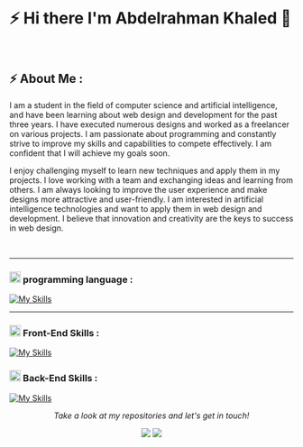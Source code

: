 # ⚡ Hi there I'm Abdelrahman Khaled 👋

<br>

## ⚡ About Me :

I am a student in the field of computer science and artificial intelligence, and have been learning about web design and development for the past three years. I have executed numerous designs and worked as a freelancer on various projects. I am passionate about programming and constantly strive to improve my skills and capabilities to compete effectively. I am confident that I will achieve my goals soon.

I enjoy challenging myself to learn new techniques and apply them in my projects. I love working with a team and exchanging ideas and learning from others. I am always looking to improve the user experience and make designs more attractive and user-friendly. I am interested in artificial intelligence technologies and want to apply them in web design and development. I believe that innovation and creativity are the keys to success in web design.

<br>

<hr>

### <img src="https://media2.giphy.com/media/QssGEmpkyEOhBCb7e1/giphy.gif?cid=ecf05e47a0n3gi1bfqntqmob8g9aid1oyj2wr3ds3mg700bl&rid=giphy.gif" width ="20"> programming language :

[![My Skills](https://skillicons.dev/icons?i=cpp,js,ts,php&perline=15)](https://skillicons.dev)

<hr>

### <img src="https://media2.giphy.com/media/QssGEmpkyEOhBCb7e1/giphy.gif?cid=ecf05e47a0n3gi1bfqntqmob8g9aid1oyj2wr3ds3mg700bl&rid=giphy.gif" width ="20"> Front-End Skills :

[![My Skills](https://skillicons.dev/icons?i=react,bootstrap,css,html,jquery,sass,figma,firebase,github,nextjs,netlify,redux,tailwind,vercel&perline=10)](https://skillicons.dev)


### <img src="https://media2.giphy.com/media/QssGEmpkyEOhBCb7e1/giphy.gif?cid=ecf05e47a0n3gi1bfqntqmob8g9aid1oyj2wr3ds3mg700bl&rid=giphy.gif" width ="20"> Back-End Skills :

[![My Skills](https://skillicons.dev/icons?i=express,laravel,mongodb,mysql,nodejs,postman&perline=10)](https://skillicons.dev)


<p align="center">
  <i>Take a look at my repositories and let's get in touch!</i>

<p align="center">
    <a href="https://www.linkedin.com/in/abdelrahman-khaled12/"alt="Linkedin"><img src="https://img.shields.io/badge/LinkedIn-0077B5?style=for-the-badge&logo=linkedin&logoColor=white"></a>
    <a href="https://github.com/Abdelrahmankhaled12" alt="GitHub"><img src="https://img.shields.io/badge/GitHub-100000?style=for-the-badge&logo=github&logoColor=white"></a>
</p>


